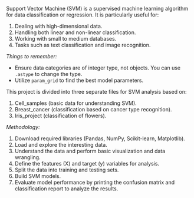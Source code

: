 Support Vector Machine (SVM) is a supervised machine learning algorithm for data classification or regression. It is particularly useful for:

1. Dealing with high-dimensional data.
2. Handling both linear and non-linear classification.
3. Working with small to medium databases.
4. Tasks such as text classification and image recognition.

*Things to remember:*
- Ensure data categories are of integer type, not objects. You can use `.astype` to change the type.
- Utilize `param_grid` to find the best model parameters.

This project is divided into three separate files for SVM analysis based on:
1. Cell_samples (basic data for understanding SVM).
2. Breast_cancer (classification based on cancer type recognition).
3. Iris_project (classification of flowers).

*Methodology:*
1. Download required libraries (Pandas, NumPy, Scikit-learn, Matplotlib).
2. Load and explore the interesting data.
3. Understand the data and perform basic visualization and data wrangling.
4. Define the features (X) and target (y) variables for analysis.
5. Split the data into training and testing sets.
6. Build SVM models.
7. Evaluate model performance by printing the confusion matrix and classification report to analyze the results.
